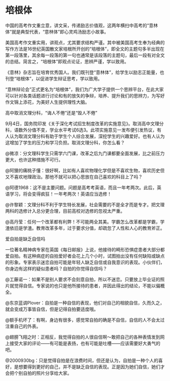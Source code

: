 # 培根体

中国的高考作文重立意，讲文采，传递励志价值观，这两年横扫中高考的“意林体”就是典型代表，“意林体”即心灵鸡汤励志小故事。 

美国高考作文重实用，讲观点，尤其要求结构严谨。其中被美国高考生奉为经典的写作方法是16世纪英国散文家培根所开创的“培根体”，即全文的主题句多半出现在第一段落里，其余每一段落的第一句也通常是该段落的主题句，最后一段有对全文的总结。简言之，“培根体”即观点论证，思辨严谨，学以致用。 

《意林》杂志旨在培育优秀国人。我们既刊登“意林体”，给学生以励志正能量，也刊登“培根体”，以促进学生辩证思考，学以致用。 

“意林辩论会”正式更名为“培根体”，我们为广大学子提供一个思辨平台，在此大家可以针对各类话题进行讨论和有的放矢的争辩，培养、提升我们的思辨力，为写好作文锦上添花，为美好人生提供理性大脑。 

高中取消文理分科，“诲人不倦”还是“毁人不倦” 

9月4日，国务院印发《关于深化考试招生制度改革的实施意见》。取消高中文理分科，语数外分值不变，学业水平考试6选3。此项实施意见一发布便引发热议，有人认为取消文理分科有助于学生个人综合发展，深挖学生的兴趣爱好。也有人认为这增加了学生的压力和学习负担。取消文理分科，你怎么看？ 

@微凉：分文理科学生只需学六门课，改革之后九门课都要全面发展，比之前压力更大，也许这种措施不可行。 

@阿狸的痛桃子懂：很好啊，比如有人喜欢物理化学但是不喜欢生物，喜欢历史但又不喜欢地理政治。那他不就可以把心思放在自己喜欢的科目上了吗？ 

@阿德1968：这不是主要问题。问题是高考考英语，而且一年考两次。此后，英语学习，将会变得疯狂！一年考两次！英语应当选修！ 

@许黎颖：文理分科不利于学生特长发展，社会需要的不是全才而是专才。把文理两科的选修计入总分更合理，目前高校对选修的忽视太严重。 

@高丹莹：任何一个改革都有利弊！不可能两全其美。学霸怎么改革都是学霸，学渣依旧是学渣。教育改革多年，过于要求分值，却疏忽了人性和人心的教育斧正。 

爱自拍是缺乏自信吗 

一位著名精神病专家在英国《每日邮报》上说，他接待的畸形恐惧症患者大部分都爱自拍。有这种病症的自拍爱好者会花上几个小时，试图拍出没有任何缺陷或缺点的形象。专家表示迷恋自拍可能是年轻人缺乏自信或自我意识的表现。小伙伴们，你身边有这样的疑似患者吗？自拍的你觉得自信吗？ 

@工藤诺一：如果不是别人要求不会刻意自拍，所以不迷恋。只要放上毕业证的照片就觉得自信。专家说的也只是他所接待的患者，并因此得出的结论，不能以偏概全。 

@东京蓝调Plover：自拍是一种自信的表现，他们对自己的相貌自信，久而久之，就会变成万事皆自信，但是记得自拍要适度哦。 

@额手机坏了：有啊，身边有很多，感觉常自拍的确是不自信，自信的人不会太过注重自己的外表。 

@翅膀飞翔之时：正相反，我觉得自拍的人很自信啊～敢把自己的各种表情发到网上接受大家的评论——有可能是表扬，也有可能是吐槽——应该需要好大勇气的吧。 

@2000930bg：只是觉得自拍是在浪费时间，但还是认为，自拍是一种个人的喜好，是想要得到更好的自己，并不是缺乏自信的表现。正是因为她们自信，她们才会把个别自拍的照片分享给大家。